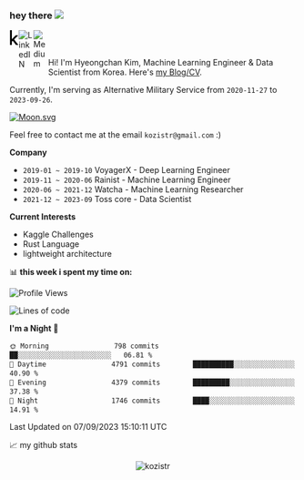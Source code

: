 ### hey there <img src="https://media.giphy.com/media/hvRJCLFzcasrR4ia7z/giphy.gif" width="25px">

<div class="icons">
  <a href="https://kaggle.com/kozistr">
    <img align="left" alt="Kaggle" width="16px" src="assets/kaggle-brands.svg" />
  </a>
  <a href="https://www.linkedin.com/in/kozistr/">
    <img align="left" alt="LinkedIN" width="26px" src="https://github.com/gauravghongde/social-icons/blob/master/SVG/Color/LinkedIN.svg" />
  </a>
  <a href="https://medium.com/@kozistr">
    <img align="left" alt="Medium" width="26px" src="https://github.com/gauravghongde/social-icons/blob/master/SVG/Color/Medium.svg" />
  </a>
  <br />
</div>

<br />

Hi! I'm Hyeongchan Kim, Machine Learning Engineer & Data Scientist from Korea. Here's [my Blog/CV](http://kozistr.tech/about).

Currently, I'm serving as Alternative Military Service from `2020-11-27` to `2023-09-26`.

[![Moon.svg](https://dday-widget.minung.dev/widget?text=Dobby%20is%20free&date=2023-09-26&startDate=2020-11-27&theme=theme2)](https://dday-widget.minung.dev)

Feel free to contact me at the email `kozistr@gmail.com` :)

**Company**

* `2019-01 ~ 2019-10` VoyagerX - Deep Learning Engineer
* `2019-11 ~ 2020-06` Rainist - Machine Learning Engineer
* `2020-06 ~ 2021-12` Watcha - Machine Learning Researcher
* `2021-12 ~ 2023-09` Toss core - Data Scientist

**Current Interests**

* Kaggle Challenges
* Rust Language
* lightweight architecture

📊 **this week i spent my time on:**
<!--START_SECTION:waka-->
![Profile Views](http://img.shields.io/badge/Profile%20Views-57-blue)

![Lines of code](https://img.shields.io/badge/From%20Hello%20World%20I%27ve%20Written-4.4%20million%20lines%20of%20code-blue)

**I'm a Night 🦉** 

```text
🌞 Morning                798 commits         ██░░░░░░░░░░░░░░░░░░░░░░░   06.81 % 
🌆 Daytime                4791 commits        ██████████░░░░░░░░░░░░░░░   40.90 % 
🌃 Evening                4379 commits        █████████░░░░░░░░░░░░░░░░   37.38 % 
🌙 Night                  1746 commits        ████░░░░░░░░░░░░░░░░░░░░░   14.91 % 
```



 Last Updated on 07/09/2023 15:10:11 UTC
<!--END_SECTION:waka-->

📈 my github stats

<p align="center"> <img src="https://github-readme-stats.vercel.app/api?username=kozistr&show_icons=true&theme=gotham" alt="kozistr" />
